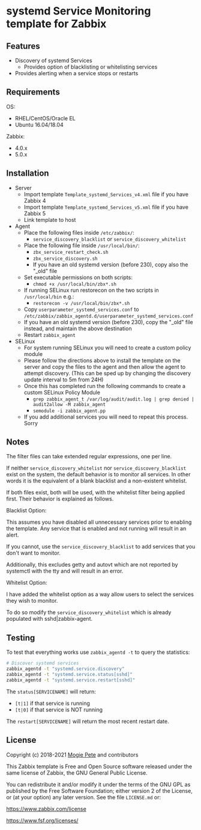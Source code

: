 systemd Service Monitoring template for Zabbix
===========================================

Features
--------
* Discovery of systemd Services
  * Provides option of blacklisting or whitelisting services
* Provides alerting when a service stops or restarts

Requirements
------------

OS:

* RHEL/CentOS/Oracle EL
* Ubuntu 16.04/18.04

Zabbix:

* 4.0.x
* 5.0.x

Installation
------------

* Server
  * Import template `Template_systemd_Services_v4.xml` file if you have Zabbix 4
  * Import template `Template_systemd_Services_v5.xml` file if you have Zabbix 5
  * Link template to host
* Agent
  * Place the following files inside `/etc/zabbix/`:
      * `service_discovery_blacklist` or `service_discovery_whitelist`
  * Place the following file inside `/usr/local/bin/`:
      * `zbx_service_restart_check.sh`
      * `zbx_service_discovery.sh`
      * If you have an old systemd version (before 230), copy also the "_old" file
  * Set executable permissions on both scripts:
      * `chmod +x /usr/local/bin/zbx*.sh`
  * If running SELinux run restorecon on the two scripts in `/usr/local/bin` e.g.:
      * `restorecon -v /usr/local/bin/zbx*.sh`
  * Copy `userparameter_systemd_services.conf` to `/etc/zabbix/zabbix_agentd.d/userparameter_systemd_services.conf`
  * If you have an old systemd version (before 230), copy the "_old" file instead, and maintain the above destination
  * Restart `zabbix_agent`
* SELinux
  * For system running SELinux you will need to create a custom policy module
  * Please follow the directions above to install the template on the server and copy the files to the agent and then allow the agent to attempt discovery. (This can be sped up by changing the discovery update interval to 5m from 24H)
  * Once this has completed run the following commands to create a custom SELinux Policy Module
      * `grep zabbix_agent_t /var/log/audit/audit.log | grep denied | audit2allow -M zabbix_agent`
      * `semodule -i zabbix_agent.pp`
  * If you add additional services you will need to repeat this process. Sorry

Notes
-----

The filter files can take extended regular expressions, one per line.

If neither `service_discovery_whitelist` nor `service_discovery_blacklist` exist on the system, the default behavior is to monitor all services. In other words it is the equivalent of a blank blacklist and a non-existent whitelist.

If both files exist, both will be used, with the whitelist filter being applied first. Their behavior is explained as follows.

Blacklist Option:

This assumes you have disabled all unnecessary services prior to enabling the template. Any service that is enabled and not running will result in an alert.

If you cannot, use the `service_discovery_blacklist` to add services that you don't want to monitor.

Additionally, this excludes getty and autovt which are not reported by systemctl with the tty and will result in an error.

Whitelist Option:

I have added the whitelist option as a way allow users to select the services they wish to monitor.

To do so modify the `service_discovery_whitelist` which is already populated with sshd|zabbix-agent.

Testing
-------

To test that everything works use `zabbix_agentd -t` to query the statistics:

```bash
# Discover systemd services
zabbix_agentd -t "systemd.service.discovery"
zabbix_agentd -t "systemd.service.status[sshd]"
zabbix_agentd -t "systemd.service.restart[sshd]"
```

The `status[SERVICENAME]` will return:

* `[t|1]` if that service is running
* `[t|0]` if that service is NOT running

The `restart[SERVICENAME]` will return the most recent restart date.

License
-------

Copyright (c) 2018-2021 [Mogie Pete](https://github.com/MogiePete) and contributors

This Zabbix template is Free and Open Source software released under the same license of Zabbix, the GNU General Public License.

You can redistribute it and/or modify it under the terms of the GNU GPL as published by the Free Software Foundation; either version 2 of the License, or (at your option) any later version. See the file `LICENSE.md` or:

https://www.zabbix.com/license

https://www.fsf.org/licenses/
